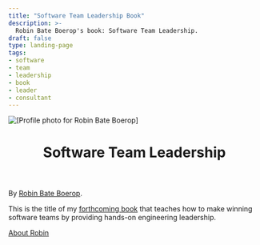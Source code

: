 ```yaml
---
title: "Software Team Leadership Book"
description: >-
  Robin Bate Boerop's book: Software Team Leadership.
draft: false
type: landing-page
tags:
- software
- team
- leadership
- book
- leader
- consultant
---
```


<div
 id="main-flex-container"
 class="flex-l pa3 mw8 center"
 ><div
   id="image-container"
   class="w-50-l flex justify-center justify-end-l mr3-l"
   ><img
     id="image-robinbb-profile"
     alt="[Profile photo for Robin Bate Boerop]"
     class="dtc br2"
     style="max-height: 600px;"
     src="/images/robinbb-profile-photo-bw.jpeg"
     >
  </div>
  <div
   id="text-container"
   class="w-50-l mw7 pb2"
   ><header
     id="stl-book-header"
     class="bt mt3 mt0-l"
     ><h1
       id="st-book-title"
       class="f1 lh-title mt0 mb1"
       >Software Team Leadership</h1>
    </header>
    <div
     id="default-single-content-wrapper"
     class="nested-copy-line-height lh-copy merriweather mid-gray f4 nested-links nested-img"
     >

By [Robin Bate Boerop](/about/).

This is the title of my
[forthcoming book](https://leanpub.com/softwareteamleadership) that teaches how
to make winning software teams by providing hands-on engineering leadership.

<a href="/about/" class="button f3 ph3 pv1 br3 b">About Robin</a>

</div>
</div>
</div>
